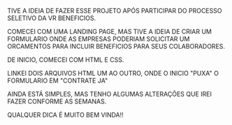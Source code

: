 TIVE A IDEIA DE FAZER ESSE PROJETO APÓS PARTICIPAR DO PROCESSO SELETIVO DA VR BENEFICIOS.

COMECEI COM UMA LANDING PAGE, MAS TIVE A IDEIA DE CRIAR UM FORMULARIO ONDE AS EMPRESAS PODERIAM SOLICITAR UM ORCAMENTOS PARA INCLUIR BENEFICIOS PARA SEUS COLABORADORES.

DE INICIO, COMECEI COM HTML E CSS.

LINKEI DOIS ARQUIVOS HTML UM AO OUTRO, ONDE O INICIO "PUXA" O FORMULARIO EM "CONTRATE JA"

AINDA ESTÁ SIMPLES, MAS TENHO ALGUMAS ALTERAÇÕES QUE IREI FAZER CONFORME AS SEMANAS.

QUALQUER DICA É MUITO BEM VINDA!!
